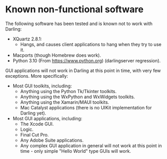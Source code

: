 # Known non-functional software

The following software has been tested and is known not to work with Darling:

- XQuartz 2.8.1:
  - Hangs, and causes client applications to hang when they try to use it.
- Macports (though Homebrew does work).
- Python 3.10 (From https://www.python.org) (darlingserver regression).

GUI applications will not work in Darling at this point in time, with very few exceptions. More specifically:

- Most GUI toolkits, including:
  - Anything using the Python Tk/Tkinter toolkits.
  - Anything using the WxPython and WxWidgets toolkits.
  - Anything using the Xamarin/MAUI toolkits.
  - Mac Catalyst applications (there is no UIKit implementation for Darling yet).
- Most GUI applications, including:
  - The Xcode GUI.
  - Logic.
  - Final Cut Pro.
  - Any Adobe Suite applications.
  - Any complex GUI application in general will not work at this point in time - only simple "Hello World" type GUIs will work.
